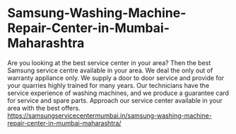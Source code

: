 # Samsung-Washing-Machine-Repair-Center-in-Mumbai-Maharashtra
Are you looking at the best service center in your area? Then the best Samsung service centre available in your area. We deal the only out of warranty appliance only. We supply a door to door service and provide for your quarries highly trained for many years. Our technicians have the service experience of washing machines, and we produce a guarantee card for service and spare parts. Approach our service center available in your area with the best offers. https://samsungservicecentermumbai.in/samsung-washing-machine-repair-center-in-mumbai-maharashtra/
